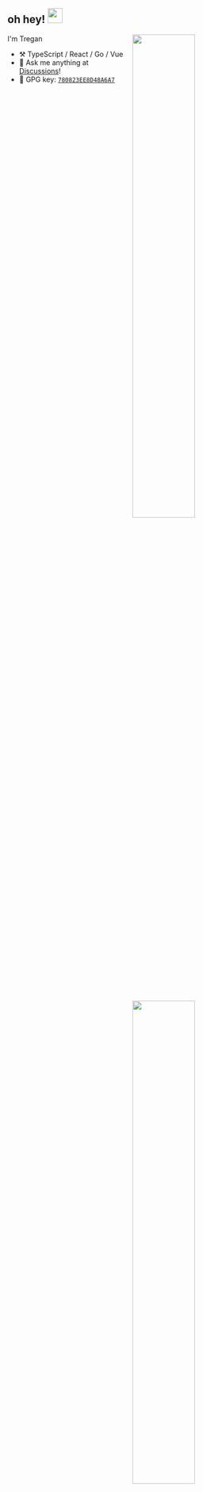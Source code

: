 ## oh hey! <img src="https://media.giphy.com/media/hvRJCLFzcasrR4ia7z/giphy.gif" width="30">

[<img align="right" width="50%" src="https://github-readme-stats.vercel.app/api?username=treemmett&count_private=true&show_icons=true&border_radius=8&theme=dark">](https://metrics.lecoq.io/treemmett#gh-dark-mode-only)
[<img align="right" width="50%" src="https://github-readme-stats.vercel.app/api?username=treemmett&count_private=true&show_icons=true&border_radius=8e">](https://metrics.lecoq.io/treemmett#gh-light-mode-only)

I'm Tregan

- :hammer_and_pick: TypeScript / React / Go / Vue
- :thought_balloon: Ask me anything at [Discussions](https://github.com/treemmett/treemmett/discussions/new)!
- :key: GPG key: [`780823EE8D48A6A7`](https://github.com/treemmett.gpg)
